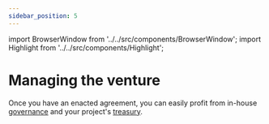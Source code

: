 ```yaml
---
sidebar_position: 5
---
```


import BrowserWindow from '../../src/components/BrowserWindow';
import Highlight from '../../src/components/Highlight';

# Managing the venture

Once you have an enacted agreement, you can easily profit from in-house [governance](../running-a-foundance/governance) and your project's [treasury](../running-a-foundance/bank.md).


